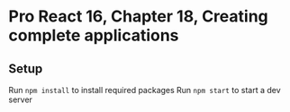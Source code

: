 # Pro React 16, Chapter 18, Creating complete applications

## Setup

Run `npm install` to install required packages
Run `npm start` to start a dev server
